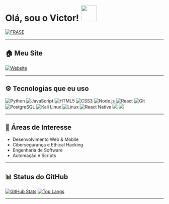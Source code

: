 # Olá, sou o Victor!  <a href="Hey"><img src="https://raw.githubusercontent.com/TOXIC-DEVIL/TOXIC-DEVIL/TOXIC-DEVIL-OFFICIAL/media/Hi.gif" width="50px"></a>

[![FRASE](https://readme-typing-svg.herokuapp.com?font=Fira+Code&size=22&pause=1000&color=%2331F7EA&center=true&vCenter=true&width=435&lines=BEM-VINDO+AO+MEU+GITHUB;OLÁ%2C+Me+chamo+Victor+Hugo;DEVELOPER+PLENO+%F0%9F%91%A8%E2%80%8D%F0%9F%92%BB;CURSANDO+ENGENHARIA+DE+SOFTWARE;VALEU+POR+VISITAR+MEU+GITHUB+%F0%9F%91%8D)](https://git.io/typing-svg)

---
## 🏠 Meu Site
[![Website](https://img.shields.io/badge/Portf%C3%B3lio-victor--mattos.netlify.app-blue?style=for-the-badge&logo=google-chrome)](https://victor-mattos.netlify.app)

---
## ⚙️ Tecnologias que eu uso

![Python](https://img.shields.io/badge/Python-3776AB?style=for-the-badge&logo=python&logoColor=white)
![JavaScript](https://img.shields.io/badge/JavaScript-F7DF1E?style=for-the-badge&logo=javascript&logoColor=black)
![HTML5](https://img.shields.io/badge/HTML5-E34F26?style=for-the-badge&logo=html5&logoColor=white)
![CSS3](https://img.shields.io/badge/CSS3-1572B6?style=for-the-badge&logo=css3&logoColor=white)
![Node.js](https://img.shields.io/badge/Node.js-43853D?style=for-the-badge&logo=node.js&logoColor=white)
![React](https://img.shields.io/badge/React-20232A?style=for-the-badge&logo=react&logoColor=61DAFB)
![Git](https://img.shields.io/badge/Git-F05032?style=for-the-badge&logo=git&logoColor=white)
![PostgreSQL](https://img.shields.io/badge/PostgreSQL-336791?style=for-the-badge&logo=postgresql&logoColor=white)
![Kali Linux](https://img.shields.io/badge/Kali_Linux-557C94?style=for-the-badge&logo=kali-linux&logoColor=white)
![Linux](https://img.shields.io/badge/Linux-FCC624?style=for-the-badge&logo=linux&logoColor=black)
<img src="https://img.shields.io/badge/React_Native-20232A?style=for-the-badge&logo=react&logoColor=61DAFB" alt="React Native"/>
<img src="https://img.shields.io/badge/Progress_4GL-003B57?style=for-the-badge&logo=progress&logoColor=white"/>
<img src="https://img.shields.io/badge/QAD-005BAC?style=for-the-badge&logoColor=white"/> 

---

## 🎯 Áreas de Interesse
- Desenvolvimento Web & Mobile  
- Cibersegurança e Ethical Hacking  
- Engenharia de Software  
- Automação e Scripts  


---
## 📊 Status do GitHub

[![GitHub Stats](https://github-readme-stats.vercel.app/api?username=victormattos564&show_icons=true&count_private=true&hide_title=true&theme=dark)](https://github.com/anuraghazra/github-readme-stats)
[![Top Langs](https://github-readme-stats.vercel.app/api/top-langs/?username=victormattos564&langs_count=20&theme=dark)](https://github.com/anuraghazra/github-readme-stats)


---
